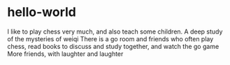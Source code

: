 # hello-world
I like to play chess very much, and also teach some children. A deep study of the mysteries of weiqi
There is a go room and friends who often play chess, read books to discuss and study together, and watch the go game
More friends, with laughter and laughter
